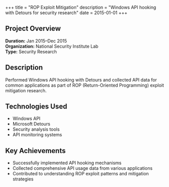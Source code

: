 +++
title = "ROP Exploit Mitigation"
description = "Windows API hooking with Detours for security research"
date = 2015-01-01
+++

## Project Overview

**Duration:** Jan 2015–Dec 2015  
**Organization:** National Security Institute Lab  
**Type:** Security Research

## Description

Performed Windows API hooking with Detours and collected API data for common applications as part of ROP (Return-Oriented Programming) exploit mitigation research.

## Technologies Used

- Windows API
- Microsoft Detours
- Security analysis tools
- API monitoring systems

## Key Achievements

- Successfully implemented API hooking mechanisms
- Collected comprehensive API usage data from various applications
- Contributed to understanding ROP exploit patterns and mitigation strategies